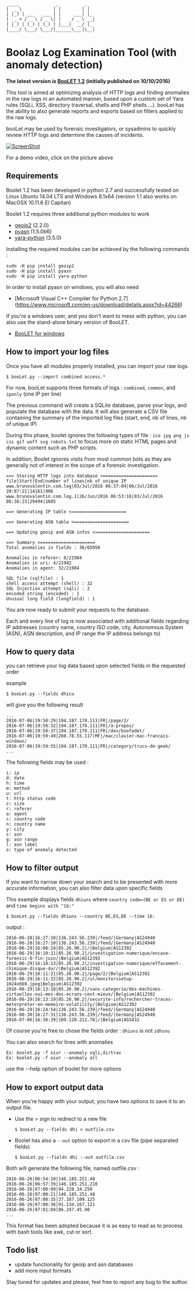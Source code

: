      ____              _          _   
    |  _ \            | |        | |  
    | |_) | ___   ___ | |     ___| |_
    |  _ < / _ \ / _ \| |    / _ \ __|
    | |_) | (_) | (_) | |___|  __/ |_
    |____/ \___/ \___/|______\___|\__|

Boolaz Log Examination Tool (with anomaly detection)
====================================================

**The latest version is [BooLET 1.2](https://github.com/boolaz/BooLet/blob/master/booLet_1.2/) (initially published on 10/10/2016)**

This tool is aimed at optimizing analysis of HTTP logs and finding anomalies in the raw logs in an automated manner, based upon a custom set of Yara rules (SQLi, XSS, directory traversal, shells and PHP shells ...). booLet has the ability to also generate reports and exports based on filters applied to the raw logs.

booLet may be used by forensic investigators, or sysadmins to quickly review HTTP logs and determine the causes of incidents.

[![ScreenShot](https://raw.githubusercontent.com/boolaz/BooLet/master/screenshot/boolet.png)](https://youtu.be/mcDYH6CiiYs)

For a demo video, click on the picture above

Requirements
------------

Boolet 1.2 has been developed in python 2.7 and successfully tested on Linux Ubuntu 14.04 LTS and Windows 8.1x64 (version 1.1 also works on MacOSX 10.11.6 El Capitan)

Boolet 1.2 requires three additional python modules to work

- [geoip2](https://pypi.python.org/pypi/geoip2) (2.2.0)
- [pyasn](https://pypi.python.org/pypi/pyasn) (1.5.0b6)
- [yara-python](https://pypi.python.org/pypi/yara-python) (3.5.0)

Installing the required modules can be achieved by the following commands :

    sudo -H pip install geoip2
    sudo -H pip install pyasn
    sudo -H pip install yara-python

In order to install pyasn on windows, you will also need

- [Microsoft Visual C++ Compiler for Python 2.7] (https://www.microsoft.com/en-us/download/details.aspx?id=44266)

If you're a windows user, and you don't want to mess with python, you can also use the stand-alone binary version of BooLET.
- [BooLET for windows](https://github.com/boolaz/BooLet/blob/master/booLet_1.2/windows/)

How to import your log files
----------------------------

Once you have all modules properly installed, you can import your raw logs.

    $ booLet.py --import combined access.*

For now, booLet supports three formats of logs : ``combined``, ``common``, and ``iponly`` (one IP per line)

The previous command will create a SQLite database, parse your logs, and populate the database with the data. It will also generate a CSV file containing the summary of the imported log files (start, end, nb of lines, nb of unique IP)

During this phase, boolet ignores the following types of file : ``ico jpg png js css gif woff svg robots.txt`` to focus more on static HTML pages and dynamic content such as PHP scripts.

In addition, Boolet ignores visits from most common bots as they are generally not of interest in the scope of a forensic investigation.

    ==> Storing HTTP logs into database <=====================
    file|Start|End|number of lines|nb of unique IP
    www.brunovalentin.com.log|03/Jul/2016 06:37:04|06/Jul/2016 20:07:21|14161|906
    www.brunovalentin.com.log.1|26/Jun/2016 06:53:16|03/Jul/2016 06:36:23|29494|1685

    ==> Generating IP table <=====================

    ==> Generating ASN table <=====================

    ==> Updating geoip and ASN infos <=====================

    ==> Summary <=====================
    Total anomalies in fields : 36/65950

    Anomalies in referer: 0/21984
    Anomalies in uri: 4/21982
    Anomalies in agent: 32/21984

    SQL file (sqlfile) : 1
    shell access attempt (shell) : 32
    SQL Injection attempt (sqli) : 2
    encoded string (encoded) : 1
    Unusual long field (longfield) : 1

You are now ready to submit your requests to the database.

Each and every line of log is now associated with additional fields regarding IP addresses (country name, country ISO code, city, Autonomous System (ASN), ASN description, and IP range the IP address belongs to)

How to query data
-----------------
you can retrieve your log data based upon selected fields in the requested order

example

    $ booLet.py --fields dhicu

will give you the following result

    ...
    2016-07-06|19:58:29|194.187.170.111|FR|/page/2/
    2016-07-06|19:58:32|194.187.170.111|FR|/a-propos/
    2016-07-06|19:58:37|194.187.170.111|FR|/dev/boofadet/
    2016-07-06|19:59:49|208.78.55.117|MF|/mac/clavier-mac-francais-windows/
    2016-07-06|19:59:55|194.187.170.111|FR|/category/trucs-de-geek/
    ...

The following fields may be used :

    i: ip
    d: date
    h: time
    m: method
    u: url
    t: http status code
    z: size
    r: referer
    a: agent
    c: country code
    n: country name
    y: city
    s: asn
    g: asn range
    l: asn label
    o: type of anomaly detected

How to filter output
--------------------
If you want to narrow down your search and to be presented with more accurate information, you can also filter data upon specific fields

This example displays fields ``dhiuns`` where ``country code=(BE or ES or DE)`` and ``time begins with "16:"``

    $ booLet.py --fields dhiuns --country BE,ES,DE --time 16:

output :

    2016-06-28|16:27:10|136.243.56.239|/feed/|Germany|AS24940
    2016-06-28|16:27:10|136.243.56.239|/feed/|Germany|AS24940
    2016-06-29|16:08:24|85.26.90.2|/|Belgium|AS12392
    2016-06-29|16:10:11|85.26.90.2|/investigation-numerique/encase-forensic-8-fin-juin/|Belgium|AS12392
    2016-06-29|16:10:13|85.26.90.2|/investigation-numerique/effacement-chimique-disque-dur/|Belgium|AS12392
    2016-06-29|16:11:21|85.26.90.2|/page/2/|Belgium|AS12392
    2016-06-29|16:11:22|85.26.90.2|/ul/monitorssetup-1024x669.jpeg|Belgium|AS12392
    2016-06-29|16:13:18|85.26.90.2|/sans-categorie/des-machines-virtuelles-oui-mes-des-ecrans-cest-mieux/|Belgium|AS12392
    2016-06-29|16:13:19|85.26.90.2|/securite-info/rechercher-traces-meterpreter-en-memoire-volatility/|Belgium|AS12392
    2016-06-29|16:24:54|136.243.56.239|/feed/|Germany|AS24940
    2016-06-30|16:27:31|136.243.56.239|/feed/|Germany|AS24940
    2016-07-06|16:30:29|109.128.211.78|/|Belgium|AS5432

Of course you're free to chose the fields order : ``dhiuns`` is not ``idhsnu``

You can also search for lines with anomalies

    Ex: boolet.py -f oiur --anomaly sqli,dirtrav
    Ex: boolet.py -f oiur --anomaly all

use the --help option of boolet for more options

How to export output data
-------------------------
When you're happy with your output, you have two options to save it to an output file.

- Use the > sign to redirect to a new file

    ``$ booLet.py --fields dhi > outfile.csv``

- Boolet has also a ``--out`` option to export in a csv file (pipe separated fields)

    ``$ booLet.py --fields dhi --out outfile.csv``

Both will generate the following file, named outfile.csv :

    2016-06-26|06:54:10|146.185.251.48
    2016-06-26|06:57:39|146.185.251.210
    2016-06-26|07:00:09|94.228.34.250
    2016-06-26|07:00:21|146.185.251.48
    2016-06-26|07:00:35|37.187.109.125
    2016-06-26|07:00:36|91.134.167.121
    2016-06-26|07:01:04|86.247.45.90
    ...

This format has been adopted because it is as easy to read as to process with bash tools like awk, cut or sort.

Todo list
---------
- update functionality for geoip and asn databases
- add more input formats

Stay tuned for updates and please, feel free to report any bug to the author.
